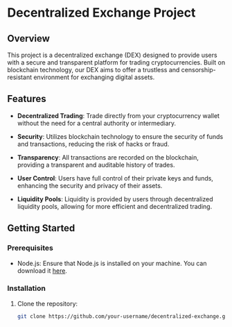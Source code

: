 # Decentralized Exchange Project

## Overview

This project is a decentralized exchange (DEX) designed to provide users with a secure and transparent platform for trading cryptocurrencies. Built on blockchain technology, our DEX aims to offer a trustless and censorship-resistant environment for exchanging digital assets.

## Features

- **Decentralized Trading**: Trade directly from your cryptocurrency wallet without the need for a central authority or intermediary.

- **Security**: Utilizes blockchain technology to ensure the security of funds and transactions, reducing the risk of hacks or fraud.

- **Transparency**: All transactions are recorded on the blockchain, providing a transparent and auditable history of trades.

- **User Control**: Users have full control of their private keys and funds, enhancing the security and privacy of their assets.

- **Liquidity Pools**: Liquidity is provided by users through decentralized liquidity pools, allowing for more efficient and decentralized trading.

## Getting Started

### Prerequisites

- Node.js: Ensure that Node.js is installed on your machine. You can download it [here](https://nodejs.org/).

### Installation

1. Clone the repository:
   ```bash
   git clone https://github.com/your-username/decentralized-exchange.git
